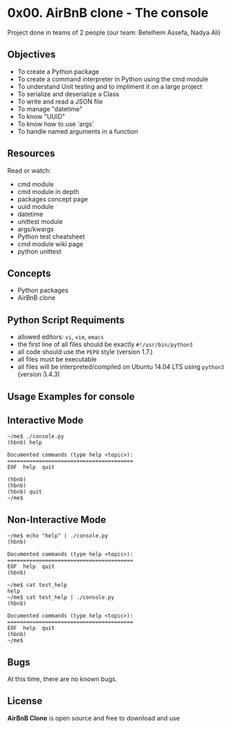 # 0x00. AirBnB clone - The console

Project done in teams of 2 people (our team: Betelhem Assefa, Nadya Ali)


## Objectives

  - To create a Python package
  - To create a command interpreter in Python using the cmd module
  - To understand Unit testing and to impliment it on a large project
  - To serialize and deserialize a Class
  - To write and read a JSON file
  - To manage "datetime"
  - To know "UUID"
  - To know how to use 'args'
  - To handle named arguments in a function

## Resources
  
Read or watch:

  - cmd module
  - cmd module in depth
  - packages concept page
  - uuid module
  - datetime
  - unittest module
  - args/kwargs
  - Python test cheatsheet
  - cmd module wiki page
  - python unittest

## Concepts 

* Python packages
* AirBnB clone

## Python Script Requiments
  
   - allowed editors: `vi`, `vim`, `emacs`   
   - the first line of all files should be exactly `#!/usr/bin/python3`   
   - all code should use the `PEP8` style (version 1.7.)   
   - all files must be executable   
   - all files will be interpreted/compiled on Ubuntu 14.04 LTS using `python3` (version 3.4.3) 

## Usage Examples for console

## Interactive Mode

```python3
~/me$ ./console.py
(hbnb) help

Documented commands (type help <topic>):
========================================
EOF  help  quit

(hbnb)
(hbnb)
(hbnb) quit
~/me$
```

## Non-Interactive Mode

```python3
~/me$ echo "help" | ./console.py
(hbnb)

Documented commands (type help <topic>):
========================================
EOF  help  quit
(hbnb)

~/me$ cat test_help
help
~/me$ cat test_help | ./console.py
(hbnb)

Documented commands (type help <topic>):
========================================
EOF  help  quit
(hbnb)
~/me$
```

## Bugs

At this time, there are no known bugs.

## License

**AirBnB Clone** is open source and free to download and use
